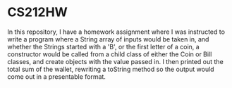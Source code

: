 # CS212HW
In this repository, I have a homework assignment where I was instructed to write a program where 
a String array of inputs would be taken in, and whether the Strings started with a 'B', or the first letter of a coin,
a constructor would be called from a child class of either the Coin or Bill classes, and create objects with the value passed in.
I then printed out the total sum of the wallet, rewriting a toString method so the output would come out in a presentable format.
